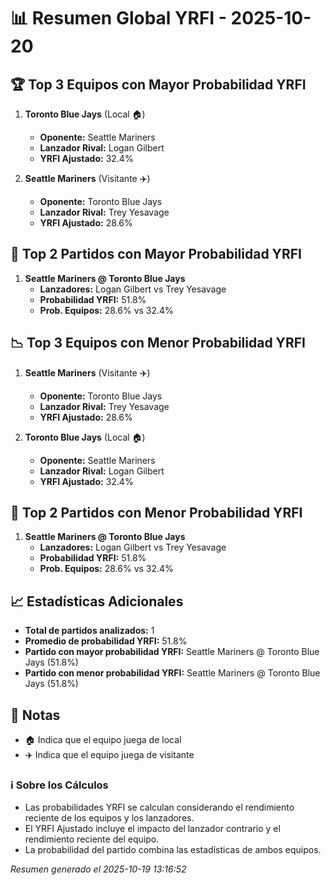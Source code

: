 # 📊 Resumen Global YRFI - 2025-10-20

## 🏆 Top 3 Equipos con Mayor Probabilidad YRFI

1. **Toronto Blue Jays** (Local 🏠)
   - **Oponente:** Seattle Mariners
   - **Lanzador Rival:** Logan Gilbert
   - **YRFI Ajustado:** 32.4%

2. **Seattle Mariners** (Visitante ✈️)
   - **Oponente:** Toronto Blue Jays
   - **Lanzador Rival:** Trey Yesavage
   - **YRFI Ajustado:** 28.6%

## 🎯 Top 2 Partidos con Mayor Probabilidad YRFI

1. **Seattle Mariners @ Toronto Blue Jays**
   - **Lanzadores:** Logan Gilbert vs Trey Yesavage
   - **Probabilidad YRFI:** 51.8%
   - **Prob. Equipos:** 28.6% vs 32.4%

## 📉 Top 3 Equipos con Menor Probabilidad YRFI

1. **Seattle Mariners** (Visitante ✈️)
   - **Oponente:** Toronto Blue Jays
   - **Lanzador Rival:** Trey Yesavage
   - **YRFI Ajustado:** 28.6%

2. **Toronto Blue Jays** (Local 🏠)
   - **Oponente:** Seattle Mariners
   - **Lanzador Rival:** Logan Gilbert
   - **YRFI Ajustado:** 32.4%

## 🛑 Top 2 Partidos con Menor Probabilidad YRFI

1. **Seattle Mariners @ Toronto Blue Jays**
   - **Lanzadores:** Logan Gilbert vs Trey Yesavage
   - **Probabilidad YRFI:** 51.8%
   - **Prob. Equipos:** 28.6% vs 32.4%

## 📈 Estadísticas Adicionales

- **Total de partidos analizados:** 1
- **Promedio de probabilidad YRFI:** 51.8%
- **Partido con mayor probabilidad YRFI:** Seattle Mariners @ Toronto Blue Jays (51.8%)
- **Partido con menor probabilidad YRFI:** Seattle Mariners @ Toronto Blue Jays (51.8%)

## 📝 Notas

- 🏠 Indica que el equipo juega de local
- ✈️ Indica que el equipo juega de visitante

### ℹ️ Sobre los Cálculos
- Las probabilidades YRFI se calculan considerando el rendimiento reciente de los equipos y los lanzadores.
- El YRFI Ajustado incluye el impacto del lanzador contrario y el rendimiento reciente del equipo.
- La probabilidad del partido combina las estadísticas de ambos equipos.

*Resumen generado el 2025-10-19 13:16:52*